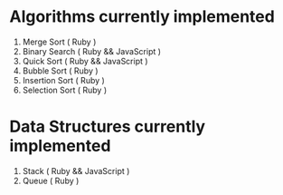 # Algorithms currently implemented

1. Merge Sort ( Ruby )
2. Binary Search ( Ruby && JavaScript )
3. Quick Sort ( Ruby && JavaScript )
4. Bubble Sort ( Ruby )
5. Insertion Sort ( Ruby )
6. Selection Sort ( Ruby )


# Data Structures currently implemented

1. Stack ( Ruby && JavaScript )
2. Queue ( Ruby ) 
